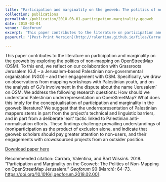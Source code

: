 ```yaml
---
title: "Participation and marginality on the geoweb: The politics of non-mapping on OpenStreetMap Jerusalem"
collection: publications
permalink: /publication/2018-03-01-participation-marginality-geoweb
date: 2018-03-01
venue: 'Geoforum'
excerpt: 'This paper contributes to the literature on participation and marginality on the geoweb by exploring the politics of non-mapping on OpenStreetMap (OSM)...'
paperurl: '[Post-Print Version](http://ralentina.github.io/files/Carraro-Wissink-2018-Participation-and-Marginality-Geoweb.pdf)'

---
```

This paper contributes to the literature on participation and marginality on the geoweb by exploring the politics of non-mapping on OpenStreetMap (OSM). To this end, we reflect on our collaboration with Grassroots Jerusalem (GJ) – a Jerusalem-based Palestinian non-governmental organization (NGO) – and their engagement with OSM. Specifically, we draw on observations from mapping workshops with Palestinian youth, and on the analysis of GJ’s involvement in the dispute about the name ‘Jerusalem’ on OSM. We address the following research questions: How should we understand Palestinian underrepresentation on OpenStreetMap? What does this imply for the conceptualisation of participation and marginality in the geoweb literature? We suggest that the underrepresentation of Palestinian mappers stems in part from the project's technical and linguistic barriers, and in part from a deliberate 'exit' tactic linked to Palestinian anti-normalisation efforts. These findings challenge prevailing understandings of (non)participation as the product of exclusion alone, and indicate that geoweb scholars should pay greater attention to non-users, and their engagements with crowdsourced projects from an outsider position.

[Download paper here](http://ralentina.github.io/files/Carraro-Wissink-2018-Participation-and-Marginality-Geoweb.pdf)

Recommended citation: Carraro, Valentina, and Bart Wissink. 2018. “Participation and Marginality on the Geoweb: The Politics of Non-Mapping on OpenStreetMap Jerusalem.” <i>Geoforum</i> 90 (March): 64–73. https://doi.org/10.1016/j.geoforum.2018.02.001.
